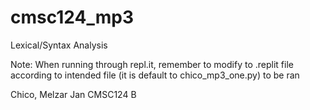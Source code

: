 # cmsc124_mp3
 Lexical/Syntax Analysis

 Note: 
 When running through repl.it, remember to modify to .replit file
 according to intended file (it is default to chico_mp3_one.py) to be ran

 Chico, Melzar Jan
 CMSC124 B
